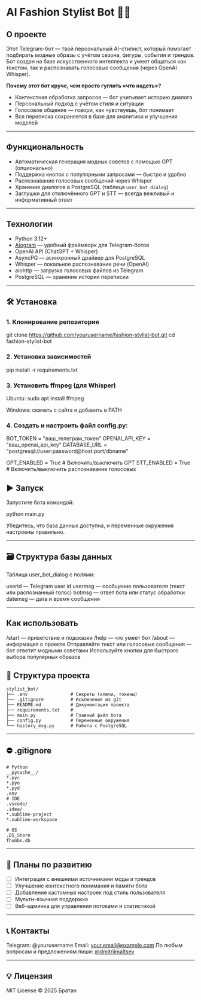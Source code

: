 # AI Fashion Stylist Bot 💃🤖

## О проекте

Этот Telegram-бот — твой персональный AI-стилист, который помогает подбирать модные образы с учётом сезона, фигуры, события и трендов.  
Бот создан на базе искусственного интеллекта и умеет общаться как текстом, так и распознавать голосовые сообщения (через OpenAI Whisper).  

**Почему этот бот круче, чем просто гуглить «что надеть»?**  
- Контекстная обработка запросов — бот учитывает историю диалога  
- Персональный подход с учётом стиля и ситуации  
- Голосовое общение — говори, как чувствуешь, бот понимает  
- Вся переписка сохраняется в базе для аналитики и улучшения моделей

---

## Функциональность

- Автоматическая генерация модных советов с помощью GPT (опционально)  
- Поддержка кнопок с популярными запросами — быстро и удобно  
- Распознавание голосовых сообщений через Whisper  
- Хранение диалогов в PostgreSQL (таблица `user_bot_dialog`)  
- Заглушки для отключённого GPT и STT — всегда вежливый и информативный ответ

---

## Технологии

- Python 3.12+  
- [Aiogram](https://docs.aiogram.dev/en/latest/) — удобный фреймворк для Telegram-ботов  
- OpenAI API (ChatGPT + Whisper)  
- AsyncPG — асинхронный драйвер для PostgreSQL  
- Whisper — локальное распознавание речи (OpenAI)  
- aiohttp — загрузка голосовых файлов из Telegram  
- PostgreSQL — хранение истории переписки

---
## 🛠 Установка

### 1. Клонирование репозитория

git clone https://github.com/yourusername/fashion-stylist-bot.git
cd fashion-stylist-bot

### 2. Установка зависимостей

pip install -r requirements.txt

### 3. Установить ffmpeg (для Whisper)

Ubuntu: sudo apt install ffmpeg

Windows: скачать с сайта и добавить в PATH

### 4. Создать и настроить файл config.py:

BOT_TOKEN = "ваш_телеграм_токен"
OPENAI_API_KEY = "ваш_openai_api_key"
DATABASE_URL = "postgresql://user:password@host:port/dbname"

GPT_ENABLED = True    # Включить/выключить GPT
STT_ENABLED = True    # Включить/выключить распознавание голосовых


## ▶️ Запуск

Запустите бота командой:


python main.py


Убедитесь, что база данных доступна, и переменные окружения настроены правильно.

---

## 🗃 Структура базы данных
Таблица user_bot_dialog с полями:

userid — Telegram user id
usermsg — сообщение пользователя (текст или распознанный голос)
botmsg — ответ бота или статус обработки
datemsg — дата и время сообщения

---
## Как использовать
/start — приветствие и подсказки
/help — что умеет бот
/about — информация о проекте
Отправляйте текст или голосовые сообщения — бот ответит модными советами
Используйте кнопки для быстрого выбора популярных образов

## 🧾 Структура проекта

```plaintext
stylist_bot/
├── .env                # Секреты (ключи, токены)
├── .gitignore          # Исключения из git
├── README.md           # Документация проекта
├── requirements.txt    # 
├── main.py             # Главный файл бота
├── config.py           # Переменные окружения
└── history_msg.py      # Работа с PostgreSQL
```

---

## ⛔ .gitignore

```gitignore
# Python
__pycache__/
*.pyc
*.pyo
*.pyd
.env
# IDE
.vscode/
.idea/
*.sublime-project
*.sublime-workspace

# OS
.DS_Store
Thumbs.db
```

---

## 📌 Планы по развитию
- [ ] Интеграция с внешними источниками моды и трендов
- [ ] Улучшение контекстного понимания и памяти бота
- [ ] Добавление кастомных настроек под стиль пользователя
- [ ] Мульти-язычная поддержка
- [ ] Веб-админка для управления потоками и статистикой

---

## 📞 Контакты
Telegram: @yourusername
Email: your.email@example.com
По любым вопросам и предложениям пиши: [@dmitriimaltsev](https://t.me/dmitriimaltsev)

---

## 💡 Лицензия

MIT License © 2025 Братан